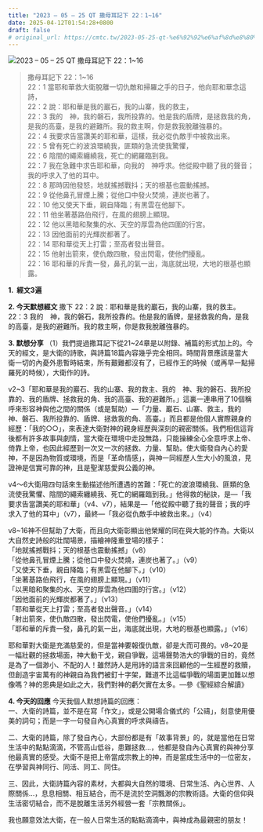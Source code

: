 ```yaml
---
title: "2023 – 05 – 25 QT 撒母耳記下 22：1~16"
date: 2025-04-12T01:54:28+0800
draft: false
# original_url: https://cmtc.tw/2023-05-25-qt-%e6%92%92%e6%af%8d%e8%80%b3%e8%a8%98%e4%b8%8b-22%ef%bc%9a116
---
```


![2023 – 05 – 25 QT 撒母耳記下 22：1\~16](/images/qt.jpg  "2023 – 05 – 25 QT 撒母耳記下 22：1\~16")

> 撒母耳記下 22：1\~16  
> 22：1 當耶和華救大衛脫離一切仇敵和掃羅之手的日子，他向耶和華念這詩，  
> 22：2 說：耶和華是我的巖石，我的山寨，我的救主，  
> 22：3 我的　神，我的磐石，我所投靠的。他是我的盾牌，是拯救我的角，是我的高臺，是我的避難所。我的救主啊，你是救我脫離強暴的。  
> 22：4 我要求告當讚美的耶和華，這樣，我必從仇敵手中被救出來。  
> 22：5 曾有死亡的波浪環繞我，匪類的急流使我驚懼，  
> 22：6 陰間的繩索纏繞我，死亡的網羅臨到我。  
> 22：7 我在急難中求告耶和華，向我的　神呼求。他從殿中聽了我的聲音；我的呼求入了他的耳中。  
> 22：8 那時因他發怒，地就搖撼戰抖；天的根基也震動搖撼。  
> 22：9 從他鼻孔冒煙上騰；從他口中發火焚燒，連炭也著了。  
> 22：10 他又使天下垂，親自降臨；有黑雲在他腳下。  
> 22：11 他坐著基路伯飛行，在風的翅膀上顯現。  
> 22：12 他以黑暗和聚集的水、天空的厚雲為他四圍的行宮。  
> 22：13 因他面前的光輝炭都著了。  
> 22：14 耶和華從天上打雷；至高者發出聲音。  
> 22：15 他射出箭來，使仇敵四散，發出閃電，使他們擾亂。  
> 22：16 耶和華的斥責一發，鼻孔的氣一出，海底就出現，大地的根基也顯露。

**1.  經文3遍**

**2. 今天默想經文**
撒下 22：2 說：耶和華是我的巖石，我的山寨，我的救主。  
22：3 我的　神，我的磐石，我所投靠的。他是我的盾牌，是拯救我的角，是我的高臺，是我的避難所。我的救主啊，你是救我脫離強暴的。

**3. 默想分享**
（1）我們提過撒耳記下從21\~24章是以附錄、補篇的形式加上的。今天的經文，是大衛的詩歌，與詩篇18篇內容幾乎完全相同。時間背景應該是當大衛一切的內憂外患暫時結束，所有艱難都沒有了，已經作王的時候（或再早一點掃羅死的時候），大衛作的詩。

v2\~3「耶和華是我的巖石、我的山寨、我的救主、我的　神、我的磐石、我所投靠的、我的盾牌、拯救我的角、我的高臺、我的避難所。」這裏一連串用了10個稱呼來形容神與他之間的關係（或是幫助）—「力量、巖石、山寨、救主，我的　神、磐石、我所投靠的、盾牌、拯救我的角、高臺。」而且都是他個人實際親身的經歷：「我的○○」，來表達大衛對神的親身經歷與深刻的親密關係。我們相信這背後都有許多故事與劇情，當大衛在環境中走投無路，只能操練全心全意呼求上帝、倚靠上帝，也因此經歷到一次又一次的拯救、力量、幫助。使大衛發自內心的愛神，不是因為物質或環境，而是「革命情感」，與神一同經歷人生大小的風浪，見證神是信實可靠的神，且是聖潔慈愛與公義的神。

v4～6大衛用四句話來生動描述他所遭遇的苦難：「死亡的波浪環繞我、匪類的急流使我驚懼、陰間的繩索纏繞我、死亡的網羅臨到我。」他得救的秘訣，是—「我要求告當讚美的耶和華」（v4、v7），結果是—「他從殿中聽了我的聲音；我的呼求入了他的耳中」（v7），最終—「我必從仇敵手中被救出來。」（v4）

v8\~16神不但幫助了大衛，而且向大衛彰顯出他榮耀的同在與大能的作為。大衛以大自然史詩般的壯闊場景，描繪神隆重登場的樣子：  
「地就搖撼戰抖；天的根基也震動搖撼」（v8）  
「從他鼻孔冒煙上騰；從他口中發火焚燒，連炭也著了。」（v9）  
「又使天下垂，親自降臨；有黑雲在他腳下。」（v10）  
「坐著基路伯飛行，在風的翅膀上顯現。」（v11）  
「以黑暗和聚集的水、天空的厚雲為他四圍的行宮。」（v12）  
「因他面前的光輝炭都著了。」（v13）  
「耶和華從天上打雷；至高者發出聲音。」（v14）  
「射出箭來，使仇敵四散，發出閃電，使他們擾亂。」（v15）  
「耶和華的斥責一發，鼻孔的氣一出，海底就出現，大地的根基也顯露。」（v16）

耶和華對大衛是充滿慈愛的，但是當神要報復仇敵，卻是大而可畏的。v8\~20是一幅壯觀的拯救場面，神大動干戈，親自爭戰，這場聲勢浩大的爭戰的目的，竟然是為了一個渺小、不配的人！雖然詩人是用詩的語言來回顧他的一生經歷的救贖，但創造宇宙萬有的神親自為我們被釘十字架，難道不比這幅爭戰的場面更加難以想像嗎？神的恩典是如此之大，我們對神的虧欠實在太多。—參《聖經綜合解讀》

**4. 今天的回應**
今天我個人默想詩篇的回應：  
一、大衛的詩篇，並不是在寫「作文」，或是公開場合儀式的「公禱」，刻意使用優美的詞句；而是一字一句發自內心真實的呼求與禱告。

二、大衛的詩篇，除了發自內心，大部份都是有「故事背景」的，就是當他在日常生活中的點點滴滴，不管高山低谷，患難拯救…，他都是發自內心真實的與神分享他最真實的感受。大衛不是把上帝當成宗教上的神，而是當成生活中的一位密友，在學習與神同行、同活、同工、同住。

三、因此，大衛詩篇內容的素材，大都與大自然的環境、日常生活、內心世界、人際關係…，息息相關、相互結合，而不是流於空洞飄渺的宗教術語。大衛的信仰與生活密切結合，而不是脫離生活另外經營一套「宗教關係」。

我也願意效法大衛，在一般人日常生活的點點滴滴中，與神成為最親密的朋友！
